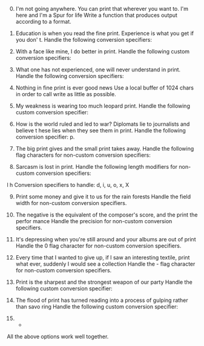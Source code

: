 0. I'm not going anywhere. You can print that wherever you want to. I'm here and I'm
a Spur for life
Write a function that produces output according to a format.

1. Education is when you read the fine print. Experience is what you get if you don'
t.
Handle the following conversion specifiers:

2. With a face like mine, I do better in print.
Handle the following custom conversion specifiers:

3. What one has not experienced, one will never understand in print.
Handle the following conversion specifiers:

4. Nothing in fine print is ever good news
Use a local buffer of 1024 chars in order to call write as little as possible.

5. My weakness is wearing too much leopard print.
Handle the following custom conversion specifier:

6. How is the world ruled and led to war? Diplomats lie to journalists and believe t
hese lies when they see them in print.
Handle the following conversion specifier: p.

7. The big print gives and the small print takes away.
Handle the following flag characters for non-custom conversion specifiers:

8. Sarcasm is lost in print.
Handle the following length modifiers for non-custom conversion specifiers:

l
h
Conversion specifiers to handle: d, i, u, o, x, X

9. Print some money and give it to us for the rain forests
Handle the field width for non-custom conversion specifiers.

10. The negative is the equivalent of the composer's score, and the print the perfor
mance
Handle the precision for non-custom conversion specifiers.

11. It's depressing when you're still around and your albums are out of print
Handle the 0 flag character for non-custom conversion specifiers.

12. Every time that I wanted to give up, if I saw an interesting textile, print what
ever, suddenly I would see a collection
Handle the - flag character for non-custom conversion specifiers.

13. Print is the sharpest and the strongest weapon of our party
Handle the following custom conversion specifier:

14. The flood of print has turned reading into a process of gulping rather than savo
ring
Handle the following custom conversion specifier:

15. *
All the above options work well together.
